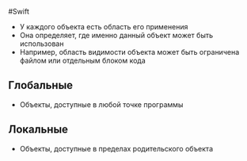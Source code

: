 #Swift 
- У каждого объекта есть область его применения
- Она определяет, где именно данный объект может быть использован
- Например, область видимости объекта может быть ограничена файлом или отдельным блоком кода
## Глобальные
- Объекты, доступные в любой точке программы
## Локальные
- Объекты, доступные в пределах родительского объекта
